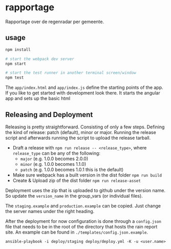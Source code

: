 # rapportage
Rapportage over de regenradar per gemeente.

## usage
```bash
npm install

# start the webpack dev server
npm start

# start the test runner in another terminal screen/window
npm test
```

The `app/index.html` and `app/index.js` define the starting points of the app.
If you like to get started with development look there. It starts the angular
app and sets up the basic html

## Releasing and Deployment
Releasing is pretty straightforward. Consisting of only a few steps. Defining
the kind of release: patch (default), minor or major. Running the release
script and afterwards running the script to upload the release tarball.

* Draft a release with `npm run release -- <release_type>`, where
`release_type` can be any of the following:
    * `major` (e.g. 1.0.0 becomes 2.0.0)
    * `minor` (e.g. 1.0.0 becomes 1.1.0)
    * `patch` (e.g. 1.0.0 becomes 1.0.1 this is the default)
* Make sure webpack has a built version in the dist folder `npm run build`
* Create & Upload zip of the dist folder `npm run release-asset`

Deployment uses the zip that is uploaded to github under the version name. So
update the `version_name` in the group_vars (or individual files).

The `staging.example` and `production.example` can be copied. Just change the
server names under the right heading.

After the deployment for now configuration is done through a `config.json`
file  that needs to be in the root of the directory that hosts the rain report
site. An example can be found in `./templates/config.json.example`.

```
ansible-playbook -i deploy/staging deploy/deploy.yml -K -u <user.name>
```
